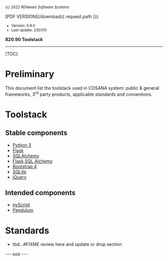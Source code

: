 <small>*(c) 2022 RENware Software Systems*</small>

[PDF VERSION](/download{{ request.path }})

<small>

* Version: 0.9.0
* Last update: 230310
</small>

**820.90 Toolstack**

***

[TOC]


# Preliminary

This document list the toolstack used in COSANA system: public & general frameworks, 3<sup>rd</sup> party products, applicable standards and conventions.

# Toolstack

## Stable components

* [Python 3](https://www.python.org/doc/)
* [Flask](https://flask.palletsprojects.com/en/2.2.x/)
* [SQLAlchemy](https://www.sqlalchemy.org/)
* [Flask SQL Alchemy](https://flask-sqlalchemy.palletsprojects.com/en/3.0.x/)
* [Bootstrap 4](https://getbootstrap.com/docs/4.6/getting-started/introduction/)
* [SQLite](https://www.sqlite.org/index.html)
* [jQuery](https://jquery.com/)

## Intended components

* [pyScript](https://pyscript.net/)
* [Pendulum](https://pendulum.eustace.io/)



# Standards

* tbd...#FIXME review here and update or drop section



--- ooo ---

